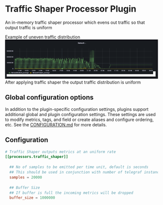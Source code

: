 # Traffic Shaper Processor Plugin

An in-memory traffic shaper processor which evens out traffic so that 
output traffic is uniform

Example of uneven traffic distribution
![traffic_distribution](./docs/traffic_distribution.png)
After applying traffic shaper the output traffic distribution is uniform

## Global configuration options <!-- @/docs/includes/plugin_config.md -->

In addition to the plugin-specific configuration settings, plugins support
additional global and plugin configuration settings. These settings are used to
modify metrics, tags, and field or create aliases and configure ordering, etc.
See the [CONFIGURATION.md][CONFIGURATION.md] for more details.

[CONFIGURATION.md]: ../../../docs/CONFIGURATION.md#plugins

## Configuration

```toml @sample.conf
# Traffic Shaper outputs metrics at an uniform rate
[[processors.traffic_shaper]]

  ## No of samples to be emitted per time unit, default is seconds
  ## This should be used in conjunction with number of telegraf instances.
  samples = 20000

  ## Buffer Size
  ## If buffer is full the incoming metrics will be dropped
  buffer_size = 1000000
```
